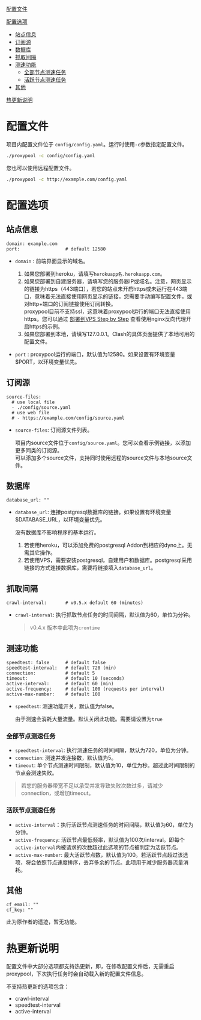 [配置文件](https://github.com/Sansui233/proxypool/wiki/配置文件说明#配置文件)

[配置选项](https://github.com/Sansui233/proxypool/wiki/配置文件说明#配置选项)
- [站点信息](https://github.com/Sansui233/proxypool/wiki/配置文件说明#站点信息)
- [订阅源](https://github.com/Sansui233/proxypool/wiki/配置文件说明#订阅源)
- [数据库](https://github.com/Sansui233/proxypool/wiki/配置文件说明#数据库)
- [抓取间隔](https://github.com/Sansui233/proxypool/wiki/配置文件说明#抓取间隔)
- [测速功能](https://github.com/Sansui233/proxypool/wiki/配置文件说明#测速功能)
  - [全部节点测速任务](https://github.com/Sansui233/proxypool/wiki/配置文件说明#全部节点测速任务)
  - [活跃节点测速任务](https://github.com/Sansui233/proxypool/wiki/配置文件说明#活跃节点测速任务)
- [其他](https://github.com/Sansui233/proxypool/wiki/配置文件说明#其他)

[热更新说明](https://github.com/Sansui233/proxypool/wiki/配置文件说明#热更新说明)

# 配置文件

项目内配置文件位于 `config/config.yaml`。运行时使用`-c`参数指定配置文件。

```bash
./proxypool -c config/config.yaml
```

您也可以使用远程配置文件。

```bash
./proxypool -c http://example.com/config.yaml
```

# 配置选项

## 站点信息

```
domain: example.com
port:                 # default 12580
```

- `domain` : 前端界面显示的域名。

  1. 如果您部署到heroku，请填写`herokuapp名.herokuapp.com`。
  2. 如果您部署到自建服务器，请填写您的服务器IP或域名。注意，网页显示的链接为https（443端口），若您的站点未开启https或未运行在443端口，意味着无法直接使用网页显示的链接，您需要手动编写配置文件，或对http+端口的订阅链接使用订阅转换。  
     proxypool目前不支持ssl，这意味着proxypool运行的端口无法直接使用https。您可以通过 [部署到VPS Step by Step](https://github.com/Sansui233/proxypool/wiki/%E9%83%A8%E7%BD%B2%E5%88%B0VPS-Step-by-Step) 查看使用nginx反向代理开启https的示例。
  3. 如果您部署到本地，请填写127.0.0.1。Clash的具体页面提供了本地可用的配置文件。
- `port` : proxypool运行的端口，默认值为12580。如果设置有环境变量$PORT，以环境变量优先。

## 订阅源

```
source-files:
  # use local file
  - ./config/source.yaml
  # use web file
  # - https://example.com/config/source.yaml
```

- `source-files`: 订阅源文件列表。

  项目内source文件位于`config/source.yaml`。您可以查看示例链接，以添加更多同类的订阅源。  
  可以添加多个source文件，支持同时使用远程的source文件与本地source文件。

## 数据库

```
database_url: ""
```

- `database_url`: 连接postgresql数据库的链接。如果设置有环境变量$DATABASE_URL，以环境变量优先。

  没有数据库不影响程序的基本运行。  
  1. 若使用heroku，可以添加免费的postgresql Addon到相应的dyno上。无需其它操作。
  2. 若使用VPS，需要安装postgresql，自建用户和数据库。postgresql采用链接的方式连接数据库，需要将链接填入`database_url`。

## 抓取间隔

```
crawl-interval:       # v0.5.x default 60 (minutes)
```

- `crawl-interval`: 执行抓取节点任务的时间间隔，默认值为60，单位为分钟。  
  > v0.4.x 版本中此项为`crontime`

## 测速功能

```
speedtest: false      # default false
speedtest-interval:   # default 720 (min)
connection:           # default 5
timeout:              # default 10 (seconds)
active-interval:      # default 60 (min)
active-frequency:     # default 100 (requests per interval)
active-max-number:    # default 100
```

- `speedtest`: 测速功能开关，默认值为false。

  由于测速会消耗大量流量。默认关闭此功能。需要请设置为`true`

### 全部节点测速任务

- `speedtest-interval`: 执行测速任务的时间间隔，默认为720，单位为分钟。
- `connection`:  测速并发连接数，默认值为5。
- `timeout`:  单个节点测速时间限制，默认值为10，单位为秒。超过此时间限制的节点会测速失败。

> 若您的服务器带宽不足以承受并发导致失败次数过多，请减少connection，或增加timeout。

### 活跃节点测速任务

- `active-interval`：执行活跃节点测速任务的时间间隔，默认值为60，单位为分钟。
- `active-frequency`: 活跃节点最低频率，默认值为100次/interval。即每个`active-interval`内被请求的次数超过此选项的节点被判定为活跃节点。
- `active-max-number`: 最大活跃节点数，默认值为100。若活跃节点超过该选项，将会依照节点速度排序，丢弃多余的节点。此项用于减少服务器流量消耗。

## 其他

```
cf_email: ""
cf_key: ""
```

此为原作者的遗迹，暂无功能。

# 热更新说明

配置文件中大部分选项都支持热更新，即，在修改配置文件后，无需重启proxypool，下次执行任务时会自动载入新的配置文件信息。

不支持热更新的选项包含：

- crawl-interval
- speedtest-interval
- active-interval